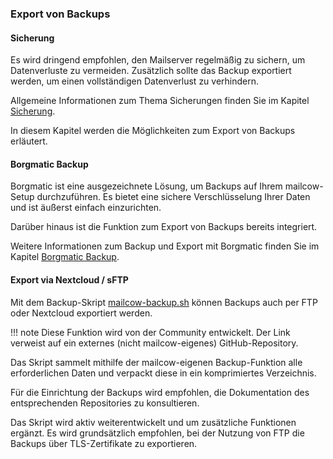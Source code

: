 ### Export von Backups

#### Sicherung
Es wird dringend empfohlen, den Mailserver regelmäßig zu sichern, um Datenverluste zu vermeiden. Zusätzlich sollte das Backup exportiert werden, um einen vollständigen Datenverlust zu verhindern.

Allgemeine Informationen zum Thema Sicherungen finden Sie im Kapitel [Sicherung](https://docs.mailcow.email/de/backup_restore/b_n_r-backup/).

In diesem Kapitel werden die Möglichkeiten zum Export von Backups erläutert.

#### Borgmatic Backup
Borgmatic ist eine ausgezeichnete Lösung, um Backups auf Ihrem mailcow-Setup durchzuführen. Es bietet eine sichere Verschlüsselung Ihrer Daten und ist äußerst einfach einzurichten.

Darüber hinaus ist die Funktion zum Export von Backups bereits integriert.

Weitere Informationen zum Backup und Export mit Borgmatic finden Sie im Kapitel [Borgmatic Backup](https://docs.mailcow.email/de/third_party/borgmatic/third_party-borgmatic/).

#### Export via Nextcloud / sFTP
Mit dem Backup-Skript [mailcow-backup.sh](https://github.com/the1andoni/mailcow-backup.sh) können Backups auch per FTP oder Nextcloud exportiert werden.

!!! note
    Diese Funktion wird von der Community entwickelt. Der Link verweist auf ein externes (nicht mailcow-eigenes) GitHub-Repository.

Das Skript sammelt mithilfe der mailcow-eigenen Backup-Funktion alle erforderlichen Daten und verpackt diese in ein komprimiertes Verzeichnis.

Für die Einrichtung der Backups wird empfohlen, die Dokumentation des entsprechenden Repositories zu konsultieren.

Das Skript wird aktiv weiterentwickelt und um zusätzliche Funktionen ergänzt. Es wird grundsätzlich empfohlen, bei der Nutzung von FTP die Backups über TLS-Zertifikate zu exportieren.